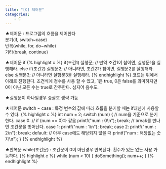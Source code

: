 ```yaml
---
title: "[C] 제어문"
categories:
    - C
---
```

★제어문 : 프로그램의 흐름을 제어한다<br>
분기(if, switch~case)<br>
반복(while, for, do~while)<br>
기타(break, continue)<br>

★제어문 if
{% highlight c %}
if(조건1) 실행문; // 만약 조건1이 참이면, 실행문1을 실행해라.
else if(조건2)	실행문2; // 아니라면, 조건2가 참이면, 실행문2를 실행해라.
else 실행문3; // 아니라면 실행문3을 실행해라.
{% endhighlight %}
코드는 위에서 아래로 진행한다.
조건식에 정수를 사용 할 수 있고, 1은 true, 0은 false를 의미하지만
0이 아닌 모든 수는 true로 간주한다. 심지어 음수도.

★실행문이 하나일경우 중괄호 생략 가능

★제어문 switch ~ case : 특정 변수의 값에 따라 흐름을 분기할 때는 if대신에 사용할 수 있다.
{% highlight c %}
int num = 2;
switch (num) { // num을 기준으로 분기한다.
case 0: // if (num == 0)과 같음
	printf("num : 0\n");
	break; // break를 만나면 조건문을 벗어난다.
case 1:
	printf("num : 1\n");
	break;
case 2:
	printf("num : 2\n");
	break;
default: // 아무 case에도 해당되지 않을 때
	printf("num : 해당없는 숫자\n");
}
{% endhighlight %}

★반복문 while(조건문) : 조건문이 0이 아닌경우 반복된다. 횟수가 있든 없든 사용 가능하다.
{% highlight c %}
while (num \< 10) {
	doSomething();
	num++;
}
{% endhighlight %}